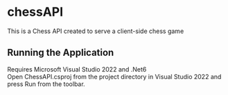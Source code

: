 # chessAPI

This is a Chess API created to serve a client-side chess game

## Running the Application

Requires Microsoft Visual Studio 2022 and .Net6 <br/>
Open ChessAPI.csproj from the project directory in Visual Studio 2022 and press Run from the toolbar.
